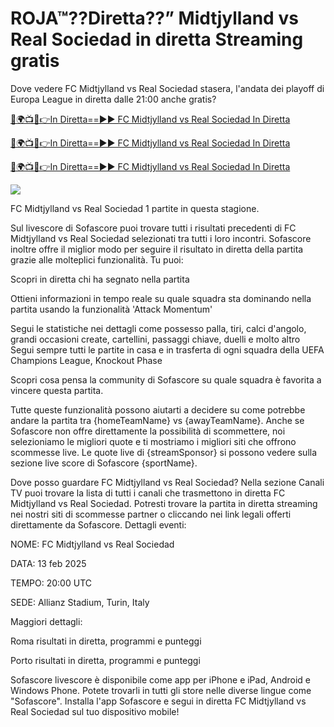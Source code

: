 # ROJA™??Diretta??” Midtjylland vs Real Sociedad in diretta Streaming gratis

Dove vedere FC Midtjylland vs Real Sociedad stasera, l'andata dei playoff di Europa League in diretta dalle 21:00 anche gratis?

[🔴🌍📺📱👉In Diretta==►► FC Midtjylland vs Real Sociedad In Diretta](https://soccerfree254s.blogspot.com/2025/02/soccer-live-free-hd.html)

[🔴🌍📺📱👉In Diretta==►► FC Midtjylland vs Real Sociedad In Diretta](https://soccerfree254s.blogspot.com/2025/02/soccer-live-free-hd.html)

[🔴🌍📺📱👉In Diretta==►► FC Midtjylland vs Real Sociedad In Diretta](https://soccerfree254s.blogspot.com/2025/02/soccer-live-free-hd.html)

<a href="https://soccerfree254s.blogspot.com/2025/02/soccer-live-free-hd.html" rel="nofollow" data-target="animated-image.originalLink"><img src="https://camo.githubusercontent.com/1be82823e85778f8a57db5ea2a2e46822e8721e5be32dc31a466a7df3bb16d49/68747470733a2f2f636c6173736963616c7363686f6f6c6f6662616c6c65746c692e636f6d2f6e686b2f72676273727465672e676966" data-canonical-src="https://classicalschoolofballetli.com/nhk/rgbsrteg.gif" style="max-width: 100%; display: inline-block;" data-target="animated-image.originalImage"></a>


FC Midtjylland vs Real Sociedad 1 partite in questa stagione.

Sul livescore di Sofascore puoi trovare tutti i risultati precedenti di FC Midtjylland vs Real Sociedad selezionati tra tutti i loro incontri. Sofascore inoltre offre il miglior modo per seguire il risultato in diretta della partita grazie alle molteplici funzionalità. Tu puoi:

Scopri in diretta chi ha segnato nella partita

Ottieni informazioni in tempo reale su quale squadra sta dominando nella partita usando la funzionalità 'Attack Momentum'

Segui le statistiche nei dettagli come possesso palla, tiri, calci d'angolo, grandi occasioni create, cartellini, passaggi chiave, duelli e molto altro
Segui sempre tutti le partite in casa e in trasferta di ogni squadra della UEFA Champions League, Knockout Phase

Scopri cosa pensa la community di Sofascore su quale squadra è favorita a vincere questa partita.

Tutte queste funzionalità possono aiutarti a decidere su come potrebbe andare la partita tra {homeTeamName} vs {awayTeamName}. Anche se Sofascore non offre direttamente la possibilità di scommettere, noi selezioniamo le migliori quote e ti mostriamo i migliori siti che offrono scommesse live. Le quote live di {streamSponsor} si possono vedere sulla sezione live score</sportlink> di Sofascore <sportlink>{sportName}.

Dove posso guardare FC Midtjylland vs Real Sociedad? Nella sezione Canali TV puoi trovare la lista di tutti i canali che trasmettono in diretta FC Midtjylland vs Real Sociedad. Potresti trovare la partita in diretta streaming nei nostri siti di scommesse partner o cliccando nei link legali offerti direttamente da Sofascore.
Dettagli eventi:

NOME: FC Midtjylland vs Real Sociedad

DATA: 13 feb 2025

TEMPO: 20:00 UTC

SEDE: Allianz Stadium, Turin, Italy

Maggiori dettagli:

Roma risultati in diretta, programmi e punteggi

Porto risultati in diretta, programmi e punteggi

Sofascore livescore è disponibile come app per iPhone e iPad, Android e Windows Phone. Potete trovarli in tutti gli store nelle diverse lingue come "Sofascore". Installa l'app Sofascore e segui in diretta FC Midtjylland vs Real Sociedad sul tuo dispositivo mobile!

